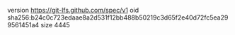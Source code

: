 version https://git-lfs.github.com/spec/v1
oid sha256:b24c0c723edaae8a2d531f12bb488b50219c3d65f2e40d72fc5ea299561451a4
size 4445
